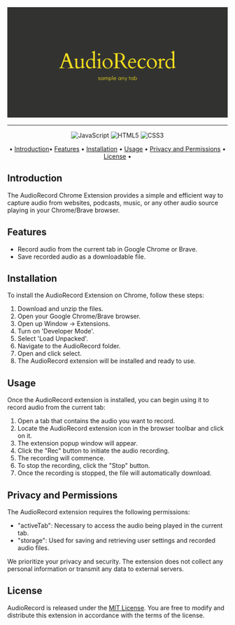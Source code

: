 <div align='center'><img width="autopx" src='./public/Record.png'/></div>

---

<div align='center'>
  
![JavaScript](https://img.shields.io/badge/javascript-%23323330.svg?style=for-the-badge&logo=javascript&logoColor=%23F7DF1E)
![HTML5](https://img.shields.io/badge/HTML5-E34F26?style=for-the-badge&logo=html5&logoColor=white)
![CSS3](https://img.shields.io/badge/CSS3-1572B6?style=for-the-badge&logo=css3&logoColor=white)

</div>

<div align='center'>

• [Introduction](#introduction)• [Features](#features) • [Installation](#installation) • [Usage](#usage) • [Privacy and Permissions](#privacy-and-permissions) • [License](#license) •

</div>

## Introduction

The AudioRecord Chrome Extension provides a simple and efficient way to capture audio from websites, podcasts, music, or any other audio source playing in your Chrome/Brave browser.

## Features

- Record audio from the current tab in Google Chrome or Brave.
- Save recorded audio as a downloadable file.

## Installation

To install the AudioRecord Extension on Chrome, follow these steps:

1. Download and unzip the files.
2. Open your Google Chrome/Brave browser.
3. Open up Window -> Extensions.
4. Turn on 'Developer Mode'.
5. Select 'Load Unpacked'.
6. Navigate to the AudioRecord folder.
7. Open and click select.
8. The AudioRecord extension will be installed and ready to use.

## Usage

Once the AudioRecord extension is installed, you can begin using it to record audio from the current tab:

1. Open a tab that contains the audio you want to record.
2. Locate the AudioRecord extension icon in the browser toolbar and click on it.
3. The extension popup window will appear.
4. Click the "Rec" button to initiate the audio recording.
5. The recording will commence.
6. To stop the recording, click the "Stop" button.
7. Once the recording is stopped, the file will automatically download. 

## Privacy and Permissions

The AudioRecord extension requires the following permissions:

- "activeTab": Necessary to access the audio being played in the current tab.
- "storage": Used for saving and retrieving user settings and recorded audio files.

We prioritize your privacy and security. The extension does not collect any personal information or transmit any data to external servers.

## License

AudioRecord is released under the [MIT License](https://opensource.org/licenses/MIT). You are free to modify and distribute this extension in accordance with the terms of the license.
